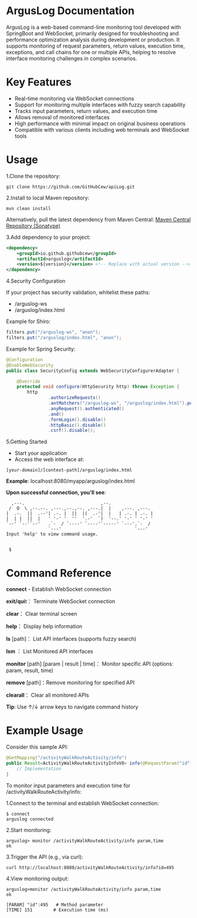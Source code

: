 # ArgusLog Documentation
ArgusLog is a web-based command-line monitoring tool developed with SpringBoot and WebSocket, primarily designed for troubleshooting and performance optimization analysis during development or production. It supports monitoring of request parameters, return values, execution time, exceptions, and call chains for one or multiple APIs, helping to resolve interface monitoring challenges in complex scenarios.

# Key Features
- Real-time monitoring via WebSocket connections
- Support for monitoring multiple interfaces with fuzzy search capability
- Tracks input parameters, return values, and execution time
- Allows removal of monitored interfaces
- High performance with minimal impact on original business operations
- Compatible with various clients including web terminals and WebSocket tools

# Usage
1.Clone the repository:
```shell
git clone https://github.com/GitHubCew/apiLog.git
```

2.Install to local Maven repository:
```shell
mvn clean install
```

Alternatively, pull the latest dependency from Maven Central:
[Maven Central Repository (Sonatype)](https://central.sonatype.com/artifact/io.github.githubcew/arguslog)

3.Add dependency to your project:
```xml
<dependency>
    <groupId>io.github.githubcew</groupId>
    <artifactId>arguslog</artifactId>
    <version>${version}</version> <!-- Replace with actual version -->
</dependency>
```

4.Security Configuration
  
If your project has security validation, whitelist these paths:

- /arguslog-ws
- /arguslog/index.html

Example for Shiro:
```java
filters.put("/arguslog-ws", "anon");
filters.put("/arguslog/index.html", "anon");
```
Example for Spring Security:
```java
@Configuration
@EnableWebSecurity
public class SecurityConfig extends WebSecurityConfigurerAdapter {

    @Override
    protected void configure(HttpSecurity http) throws Exception {
        http
                .authorizeRequests()
                .antMatchers("/arguslog-ws", "/arguslog/index.html").permitAll()
                .anyRequest().authenticated()
                .and()
                .formLogin().disable()
                .httpBasic().disable()
                .csrf().disable();

```

5.Getting Started
   
- Start your application
- Access the web interface at:

```shell
[your-domain]/[context-path]/arguslog/index.html
```

**Example**: localhost:8080/myapp/arguslog/index.html

**Upon successful connection, you'll see**:

```shell
  ,---.                             ,--.                 
 /  O  \ ,--.--. ,---.,--.,--. ,---.|  |    ,---. ,---.  
|  .-.  ||  .--'| .-. |  ||  |(  .-'|  |   | .-. | .-. | 
|  | |  ||  |   ' '-' '  ''  '.-'  `)  '--.' '-' ' '-' ' 
`--' `--'`--'   .`-  / `----' `----'`-----' `---'.`-  /  
                `---'                            `---'  
Input 'help' to view command usage.
 
 
 $
```

# Command Reference
**connect** - Establish WebSocket connection

**exit/qui**t： Terminate WebSocket connection

**clear**： Clear terminal screen

**help**： Display help information

**ls** [path]： List API interfaces (supports fuzzy search)

**lsm** ： List Monitored API interfaces

**monitor** [path] [param | result | time]： Monitor specific API (options: param, result, time)

**remove** [path]：Remove monitoring for specified API

**clearall**： Clear all monitored APIs

**Tip**: Use ↑/↓ arrow keys to navigate command history

# Example Usage

Consider this sample API:
```java
@GetMapping("/activityWalkRouteActivity/info")
public Result<ActivityWalkRouteActivityInfoVO> info(@RequestParam("id") Long id) {
    // Implementation
}

```

To monitor input parameters and execution time for /activityWalkRouteActivity/info:

1.Connect to the terminal and establish WebSocket connection:
```shell
$ connect
arguslog connected
```

2.Start monitoring:
```shell
arguslog> monitor /activityWalkRouteActivity/info param,time
ok
```
3.Trigger the API (e.g., via curl):
```shell
curl http://localhost:8080/activityWalkRouteActivity/info?id=495
```

4.View monitoring output:
```text
arguslog>monitor /activityWalkRouteActivity/info param,time
ok

[PARAM] "id":495   # Method parameter
[TIME] 151        # Execution time (ms)
```